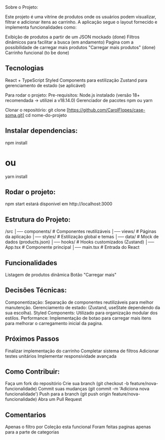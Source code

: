 Sobre o Projeto:

Este projeto é uma vitrine de produtos onde os usuários podem visualizar, filtrar e adicionar itens ao carrinho. A aplicação segue o layout fornecido e implementa funcionalidades como:

Exibição de produtos a partir de um JSON mockado (done)
Filtros dinâmicos para facilitar a busca (em andamento)
Pagina com a possibilidade de carregar mais produtos "Carregar mais produtos" (done)
Carrinho funcional (to be done)

## Tecnologias

React + TypeScript
Styled Components para estilização
Zustand para gerenciamento de estado (se aplicável)

Para rodar o projeto:
Pre-requisitos:
Node.js instalado (versão 18+ recomendada -> utilizei a v18.14.0)
Gerenciador de pacotes npm ou yarn

Clonar o repositório:
git clone [https://github.com/CarolFlopes/case-soma.git]
cd nome-do-projeto

## Instalar dependencias:

npm install

# ou

yarn install

## Rodar o projeto:

npm start
estará disponivel em http://localhost:3000

## Estrutura do Projeto:

/src
│── components/ # Componentes reutilizáveis
│── views/ # Páginas da aplicação
│── styles/ # Estilização global e temas
│── data/ # Mock de dados (products.json)
│── hooks/ # Hooks customizados (Zustand)
│── App.tsx # Componente principal
│── main.tsx # Entrada do React

## Funcionalidades

Listagem de produtos dinâmica
Botão "Carregar mais"

## Decisões Técnicas:

Componentização: Separação de componentes reutilizáveis para melhor manutenção.
Gerenciamento de estado: (Zustand, useState dependendo da sua escolha).
Styled Components: Utilizado para organização modular dos estilos.
Performance: Implementação de botao para carregar mais itens para melhorar o carregamento inicial da pagina.

## Próximos Passos

Finalizar implementação do carrinho
Completar sistema de filtros
Adicionar testes unitários
Implementar responsividade avançada

## Como Contribuir:

Faça um fork do repositório
Crie sua branch (git checkout -b feature/nova-funcionalidade)
Commit suas mudanças (git commit -m 'Adiciona nova funcionalidade')
Push para a branch (git push origin feature/nova-funcionalidade)
Abra um Pull Request

## Comentarios

Apenas o filtro por Coleção esta funcional
Foram feitas paginas apenas para a parte de categorias
